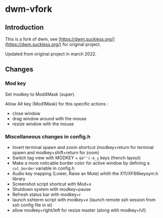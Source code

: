 # dwm-vfork

## Introduction

This is a fork of dwm, see [https://dwm.suckless.org/](https://dwm.suckless.org/) for original project.

Updated from original project in march 2022.

## Changes

### Mod key

Set modkey to Mod4Mask (super).

Allow Alt key (Mod1Mask) for this specific actions :

* close window
* drag window around with the mouse
* resize window with the mouse

### Miscellaneous changes in config.h

* Invert terminal spawn and zoom shortcut (modkey+return for terminal spawn and modkey+shift+return for zoom)
* Switch tag view with MODKEY + `&é"'(-è_ç` keys (french layout)
* Make a more noticable border color for active window by defining a `col_border` variable in config.h
* Audio key mapping (Lower, Raise an Mute) whith the X11/XF86keysym.h library
* Screenshot script shortcut with Mod+x
* Shutdown system with modkey+pause
* Refresh status bar with modkey+r
* launch sshterm script with modkey+x (launch remote ssh session from ssh config file in st)
* allow modkey+right/left for resize master (along with modkey+h/l)
